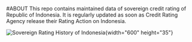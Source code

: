 #ABOUT This repo contains maintained data of sovereign credit rating of Republic of Indonesia. It is regularly updated as soon as Credit Rating Agency release their Rating Action on Indonesia.

![Sovereign Rating History of Indonesia]([rating_history.png](https://github.com/vegatroz/rating_goi/blob/master/rating_history.png)){width="600" height="35"}
